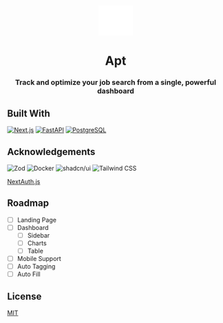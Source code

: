 <div align="center">
    <img src="./frontend/public/apt.svg" alt="Apt" width="80px" />
    <h1>Apt</h1>
    <h3>Track and optimize your job search from a single, powerful dashboard</h3>
</div>

## Built With

[![Next.js](https://img.shields.io/badge/next.js-000000?style=for-the-badge&logo=nextdotjs&logoColor=white)](https://nextjs.org/)
[![FastAPI](https://img.shields.io/badge/fastapi-109989?style=for-the-badge&logo=FASTAPI&logoColor=white)](https://fastapi.tiangolo.com/)
[![PostgreSQL](https://img.shields.io/badge/PostgreSQL-316192?style=for-the-badge&logo=postgresql&logoColor=white)](https://www.postgresql.org/)

## Acknowledgements

![Zod](https://img.shields.io/badge/Zod-000000?style=for-the-badge&logo=zod&logoColor=3068B7)
![Docker](https://img.shields.io/badge/Docker-2CA5E0?style=for-the-badge&logo=docker&logoColor=white)
![shadcn/ui](https://img.shields.io/badge/shadcn%2Fui-000000?style=for-the-badge&logo=shadcnui&logoColor=white)
![Tailwind CSS](https://img.shields.io/badge/Tailwind_CSS-38B2AC?style=for-the-badge&logo=tailwind-css&logoColor=white)

[NextAuth.js](https://next-auth.js.org/)

## Roadmap

- [ ] Landing Page
- [ ] Dashboard
    - [ ] Sidebar
    - [ ] Charts
    - [ ] Table
- [ ] Mobile Support
- [ ] Auto Tagging
- [ ] Auto Fill

## License

[MIT](LICENSE.txt)
